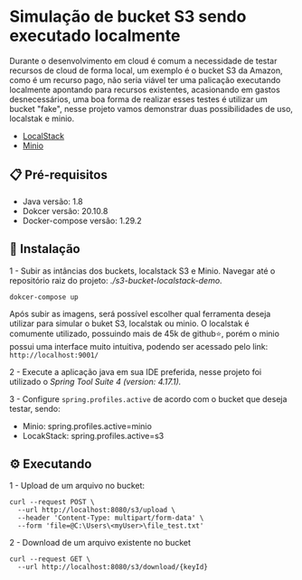 # Simulação de bucket S3 sendo executado localmente
Durante o desenvolvimento em cloud é comum a necessidade de testar recursos de cloud de forma local, um exemplo é o bucket S3 da Amazon, como é um recurso pago, não seria viável ter uma palicação executando localmente apontando para recursos existentes, acasionando em gastos desnecessários, uma boa forma de realizar esses testes é utilizar um bucket "fake", nesse projeto vamos demonstrar duas possibilidades de uso, localstak e minio.
* [LocalStack](https://localstack.cloud/)
* [Minio](https://min.io/)
## 📋 Pré-requisitos
* Java versão: 1.8
* Dokcer versão: 20.10.8
* Docker-compose versão: 1.29.2
## 🔧 Instalação
1 - Subir as intâncias dos buckets, localstack S3 e Minio.
Navegar até o repositório raiz do projeto: *./s3-bucket-localstack-demo*.
```
dokcer-compose up
```
Após subir as imagens, será possível escolher qual ferramenta deseja utilizar para simular o buket S3, localstak ou minio.
O localstak é comumente utilizado, possuindo mais de 45k de github⭐, porém o minio possui uma interface muito intuitiva, podendo ser acessado pelo link: `http://localhost:9001/`

2 - Execute a aplicação java em sua IDE preferida, nesse projeto foi utilizado o *Spring Tool Suite 4 (version: 4.17.1).*

3 - Configure `spring.profiles.active` de acordo com o bucket que deseja testar, sendo:

* Minio: spring.profiles.active=minio
* LocakStack: spring.profiles.active=s3

## ⚙️ Executando
1 - Upload de um arquivo no bucket:
```
curl --request POST \
  --url http://localhost:8080/s3/upload \
  --header 'Content-Type: multipart/form-data' \
  --form 'file=@C:\Users\<myUser>\file_test.txt'
```

2 - Download de um arquivo existente no bucket
```
curl --request GET \
  --url http://localhost:8080/s3/download/{keyId}
```

